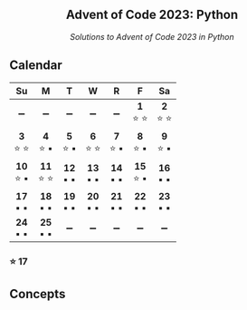 <h2 align="center">Advent of Code 2023: Python</h2>
<p align="center"><em>Solutions to Advent of Code 2023 in Python</em></p>

## Calendar

|       Su        |        M        |        T        |        W        |        R        |        F        |       Sa        |
| :-------------: | :-------------: | :-------------: | :-------------: | :-------------: | :-------------: | :-------------: |
|       ➖        |       ➖        |       ➖        |       ➖        |       ➖        | **1**<br>⭐ ⭐  | **2**<br>⭐ ⭐  |
| **3**<br>⭐ ⭐  | **4**<br>⭐ ▪️  | **5**<br>⭐ ▪️  | **6**<br>⭐ ⭐  | **7**<br>⭐ ▪️  | **8**<br>⭐ ▪️  | **9**<br>⭐ ▪️  |
| **10**<br>⭐ ▪️ | **11**<br>⭐ ⭐ | **12**<br>▪️ ▪️ | **13**<br>▪️ ▪️ | **14**<br>▪️ ▪️ | **15**<br>⭐ ▪️ | **16**<br>▪️ ▪️ |
| **17**<br>▪️ ▪️ | **18**<br>▪️ ▪️ | **19**<br>▪️ ▪️ | **20**<br>▪️ ▪️ | **21**<br>▪️ ▪️ | **22**<br>▪️ ▪️ | **23**<br>▪️ ▪️ |
| **24**<br>▪️ ▪️ | **25**<br>▪️ ▪️ |       ➖        |       ➖        |       ➖        |       ➖        |       ➖        |

### ⭐ 17

## Concepts


